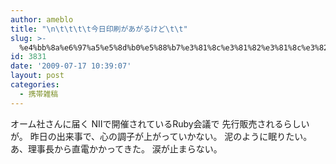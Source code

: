 ```yaml
---
author: ameblo
title: "\n\t\t\t\t今日印刷があがるけど\t\t"
slug: >-
  %e4%bb%8a%e6%97%a5%e5%8d%b0%e5%88%b7%e3%81%8c%e3%81%82%e3%81%8c%e3%82%8b%e3%81%91%e3%81%a9
id: 3831
date: '2009-07-17 10:39:07'
layout: post
categories:
  - 携帯雑稿
---
```


オーム社さんに届く NIIで開催されているRuby会議で 先行販売されるらしいが。 昨日の出来事で、心の調子が上がっていかない。 泥のように眠りたい。 あ、理事長から直電かかってきた。 涙が止まらない。